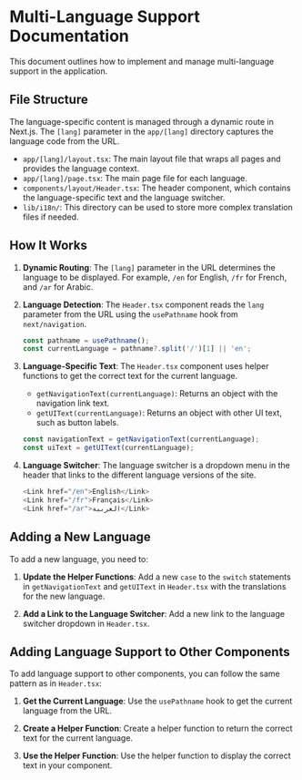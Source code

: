 # Multi-Language Support Documentation

This document outlines how to implement and manage multi-language support in the application.

## File Structure

The language-specific content is managed through a dynamic route in Next.js. The `[lang]` parameter in the `app/[lang]` directory captures the language code from the URL.

- `app/[lang]/layout.tsx`: The main layout file that wraps all pages and provides the language context.
- `app/[lang]/page.tsx`: The main page file for each language.
- `components/layout/Header.tsx`: The header component, which contains the language-specific text and the language switcher.
- `lib/i18n/`: This directory can be used to store more complex translation files if needed.

## How It Works

1.  **Dynamic Routing**: The `[lang]` parameter in the URL determines the language to be displayed. For example, `/en` for English, `/fr` for French, and `/ar` for Arabic.

2.  **Language Detection**: The `Header.tsx` component reads the `lang` parameter from the URL using the `usePathname` hook from `next/navigation`.

    ```javascript
    const pathname = usePathname();
    const currentLanguage = pathname?.split('/')[1] || 'en';
    ```

3.  **Language-Specific Text**: The `Header.tsx` component uses helper functions to get the correct text for the current language.

    - `getNavigationText(currentLanguage)`: Returns an object with the navigation link text.
    - `getUIText(currentLanguage)`: Returns an object with other UI text, such as button labels.

    ```javascript
    const navigationText = getNavigationText(currentLanguage);
    const uiText = getUIText(currentLanguage);
    ```

4.  **Language Switcher**: The language switcher is a dropdown menu in the header that links to the different language versions of the site.

    ```javascript
    <Link href="/en">English</Link>
    <Link href="/fr">Français</Link>
    <Link href="/ar">العربية</Link>
    ```

## Adding a New Language

To add a new language, you need to:

1.  **Update the Helper Functions**: Add a new `case` to the `switch` statements in `getNavigationText` and `getUIText` in `Header.tsx` with the translations for the new language.

2.  **Add a Link to the Language Switcher**: Add a new link to the language switcher dropdown in `Header.tsx`.

## Adding Language Support to Other Components

To add language support to other components, you can follow the same pattern as in `Header.tsx`:

1.  **Get the Current Language**: Use the `usePathname` hook to get the current language from the URL.

2.  **Create a Helper Function**: Create a helper function to return the correct text for the current language.

3.  **Use the Helper Function**: Use the helper function to display the correct text in your component.